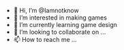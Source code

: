- 👋 Hi, I’m @Iamnotknow
- 👀 I’m interested in making games 
- 🌱 I’m currently learning game design
- 💞️ I’m looking to collaborate on ...
- 📫 How to reach me ...

<!---
Iamnotknow/Iamnotknow is a ✨ special ✨ repository because its `README.md` (this file) appears on your GitHub profile.
You can click the Preview link to take a look at your changes.
--->
